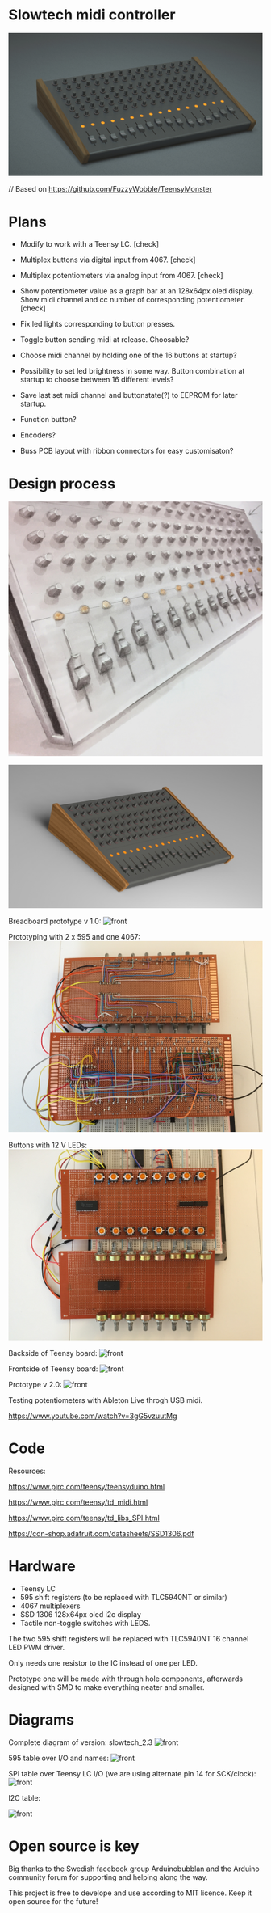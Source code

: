 # Slowtech midi controller

![front](https://github.com/Imbecillen/midi-controller-2.0/blob/master/source/Render_01.jpg)

// Based on https://github.com/FuzzyWobble/TeensyMonster


# Plans

- Modify to work with a Teensy LC. [check]

- Multiplex buttons via digital input from 4067. [check]

- Multiplex potentiometers via analog input from 4067. [check]

- Show potentiometer value as a graph bar at an 128x64px oled display. Show midi channel and cc number of corresponding potentiometer. [check]

- Fix led lights corresponding to button presses.

- Toggle button sending midi at release. Choosable? 

- Choose midi channel by holding one of the 16 buttons at startup?

- Possibility to set led brightness in some way. Button combination at startup to choose between 16 different levels?

- Save last set midi channel and buttonstate(?) to EEPROM for later startup. 

- Function button?

- Encoders?

- Buss PCB layout with ribbon connectors for easy customisaton?


# Design process

![front](https://github.com/Imbecillen/midi-controller-2.0/blob/master/source/2017-02-21%2009.27.03.jpg)

![front](https://github.com/Imbecillen/midi-controller-2.0/blob/master/source/Render.JPG)

Breadboard prototype v 1.0:
![front](https://github.com/Imbecillen/slowtech_midi_controller/blob/master/hardware/Breadboard.jpg)

Prototyping with 2 x 595 and one 4067:
![front](https://github.com/Imbecillen/midi-controller-2.0/blob/master/hardware/designprocess/IMG_3610.JPG)

Buttons with 12 V LEDs:
![front](https://github.com/Imbecillen/midi-controller-2.0/blob/master/hardware/designprocess/IMG_3611.JPG)

Backside of Teensy board:
![front](https://github.com/Imbecillen/slowtech_midi_controller/blob/master/hardware/designprocess/IMG_3688.JPG)

Frontside of Teensy board:
![front](https://github.com/Imbecillen/slowtech_midi_controller/blob/master/hardware/designprocess/IMG_3695_1.jpg)

Prototype v 2.0:
![front](https://github.com/Imbecillen/slowtech_midi_controller/blob/master/hardware/designprocess/IMG_3693_1.jpg)

Testing potentiometers with Ableton Live throgh USB midi.

https://www.youtube.com/watch?v=3gG5vzuutMg

# Code

Resources:

https://www.pjrc.com/teensy/teensyduino.html

https://www.pjrc.com/teensy/td_midi.html

https://www.pjrc.com/teensy/td_libs_SPI.html

https://cdn-shop.adafruit.com/datasheets/SSD1306.pdf

# Hardware

- Teensy LC
- 595 shift registers (to be replaced with TLC5940NT or similar)
- 4067 multiplexers
- SSD 1306 128x64px oled i2c display
- Tactile non-toggle switches with LEDS. 

The two 595 shift registers will be replaced with TLC5940NT 16 channel LED PWM driver. 

Only needs one resistor to the IC instead of one per LED.

Prototype one will be made with through hole components, afterwards designed with SMD to make everything neater and smaller.


# Diagrams


Complete diagram of version: slowtech_2.3
![front](https://github.com/Imbecillen/slowtech_midi_controller/blob/master/hardware/Slowtech_2.3.jpg)


595 table over I/O and names:
![front](https://github.com/Imbecillen/slowtech_midi_controller/blob/master/hardware/595_tabel.png)


SPI table over Teensy LC I/O (we are using alternate pin 14 for SCK/clock): 
![front](https://github.com/Imbecillen/slowtech_midi_controller/blob/master/hardware/Teensy%20SPI.png)


I2C table:

![front](https://github.com/Imbecillen/slowtech_midi_controller/blob/master/hardware/Teensy%20i2c.png)


# Open source is key

Big thanks to the Swedish facebook group Arduinobubblan and the Arduino community forum for supporting and helping along the way.

This project is free to develope and use according to MIT licence. Keep it open source for the future!
